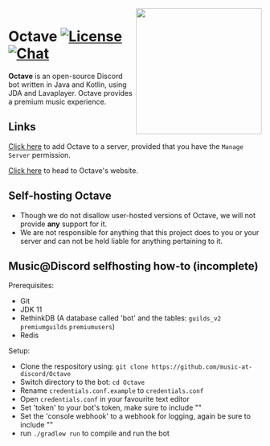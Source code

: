 <img align="right" src="https://octave.gg/assets/img/logo.png" height="250" width="250">

# Octave [![License](https://img.shields.io/github/license/mashape/apistatus.svg?style=flat-square)](LICENSE) [![Chat](https://img.shields.io/badge/chat-discord-blue.svg?style=flat-square)](https://discord.gg/musicbot)
**Octave** is an open-source Discord bot written in Java and Kotlin, using JDA and Lavaplayer.
Octave provides a premium music experience.

## Links
[Click here](https://discordapp.com/oauth2/authorize?client_id=201492375653056512&scope=bot&permissions=8) to add Octave to a server, provided that you have the `Manage Server` permission.

[Click here](https://octave.gg/) to head to Octave's website.

## Self-hosting Octave
- Though we do not disallow user-hosted versions of Octave, we will not provide **any** support for it.
- We are not responsible for anything that this project does to you or your server and can not be held liable 
    for anything pertaining to it. 

## Music@Discord selfhosting how-to (incomplete)

Prerequisites:
- Git
- JDK 11
- RethinkDB (A database called 'bot' and the tables: `guilds_v2` `premiumguilds` `premiumusers`)
- Redis

Setup:
- Clone the respository using: `git clone https://github.com/music-at-discord/Octave`
- Switch directory to the bot: `cd Octave`
- Rename `credentials.conf.example` to `credentials.conf`
- Open `credentials.conf` in your favourite text editor
- Set 'token' to your bot's token, make sure to include ""
- Set the 'console webhook' to a webhook for logging, again be sure to include ""
- run `./gradlew run` to compile and run the bot